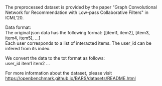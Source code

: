 The preprocessed dataset is provided by the paper "Graph Convolutional Network for Recommendation with Low-pass Collaborative Filters" in ICML'20.

Data format:  
The original json data has the following format: [[item1, item2], [item3, item4, item5], ...]  
Each user corresponds to a list of interacted items. The user_id can be infered from its index.  

We convert the data to the txt format as follows:  
user_id item1 item2 ...

For more information about the dataset, please visit https://openbenchmark.github.io/BARS/datasets/README.html

